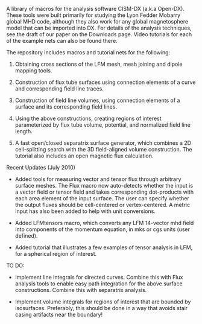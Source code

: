 A library of macros for the analysis software CISM-DX (a.k.a Open-DX). These tools were built primarily for studying the Lyon Fedder Mobarry global MHD code, although they also work for any global magnetosphere model that can be imported into DX. For details of the analysis techniques, see the draft of our paper on the Downloads page. Video tutorials for each of the example nets can also be found there.

The repository includes macros and tutorial nets for the following:

1) Obtaining cross sections of the LFM mesh, mesh joining and dipole mapping tools.

2) Construction of flux tube surfaces using connection elements of a curve and corresponding field line traces.

3) Construction of field line volumes, using connection elements of a surface and its corresponding field lines.

4) Using the above constructions, creating regions of interest parameterized by flux tube volume, potential, and normalized field line length.

5) A fast open/closed separatrix surface generator, which combines a 2D cell-splitting search with the 3D field-aligned volume construction. The tutorial also includes an open magnetic flux calculation.

Recent Updates (July 2010)

- Added tools for measuring vector and tensor flux through arbitrary surface meshes. The Flux macro now auto-detects whether the input is a vector field or tensor field and takes corresponding dot-products with each area element of the input surface. The user can specify whether the output fluxes should be cell-centered or vertex-centered. A metric input has also been added to help with unit conversions.

- Added LFMtensors macro, which converts any LFM 14-vector mhd field into components of the momentum equation, in mks or cgs units (user defined).

- Added tutorial that illustrates a few examples of tensor analysis in LFM, for a spherical region of interest.


TO DO:

- Implement line integrals for directed curves. Combine this with Flux analysis tools to enable easy path integration for the above surface constructions. Combine this with separatrix analysis.

- Implement volume integrals for regions of interest that are bounded by isosurfaces. Preferably, this should be done in a way that avoids stair casing artifacts near the boundary!